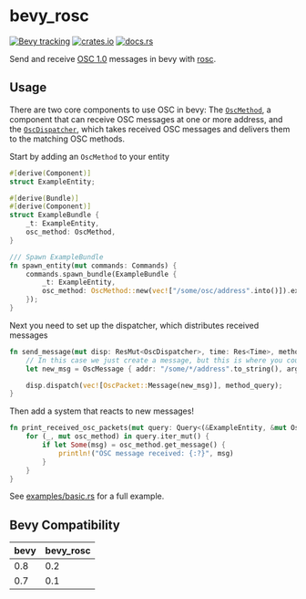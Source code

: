 # bevy_rosc

[![Bevy tracking](https://img.shields.io/badge/Bevy%20tracking-released%20version-lightblue)](https://github.com/bevyengine/bevy/blob/main/docs/plugins_guidelines.md#main-branch-tracking)
[![crates.io](https://img.shields.io/crates/v/bevy_rosc)](https://crates.io/crates/bevy_rosc)
[![docs.rs](https://docs.rs/bevy_rosc/badge.svg)](https://docs.rs/bevy_rosc)

Send and receive [OSC 1.0](https://github.com/CNMAT/OpenSoundControl.org/blob/master/spec-1_0.md) messages in bevy with [rosc](https://github.com/klingtnet/rosc).

## Usage

There are two core components to use OSC in bevy: The [`OscMethod`](src/osc_method.rs), a component that can receive OSC messages at one or more address, and the [`OscDispatcher`](src/osc_dispatcher.rs), which takes received OSC messages and delivers them to the matching OSC methods.

Start by adding an `OscMethod` to your entity
```rust
#[derive(Component)]
struct ExampleEntity;

#[derive(Bundle)]
#[derive(Component)]
struct ExampleBundle {
    _t: ExampleEntity,
    osc_method: OscMethod,
}

/// Spawn ExampleBundle
fn spawn_entity(mut commands: Commands) {
    commands.spawn_bundle(ExampleBundle {
        _t: ExampleEntity,
        osc_method: OscMethod::new(vec!["/some/osc/address".into()]).expect("Method address is valid"),
    });
}
```

Next you need to set up the dispatcher, which distributes received messages

```rust
fn send_message(mut disp: ResMut<OscDispatcher>, time: Res<Time>, method_query: Query<&mut OscMethod>) {
    // In this case we just create a message, but this is where you could add a UDP server for example
    let new_msg = OscMessage { addr: "/some/*/address".to_string(), args: vec![time.time_since_startup().as_secs_f32().into()] };

    disp.dispatch(vec![OscPacket::Message(new_msg)], method_query);
}
```

Then add a system that reacts to new messages!

```rust
fn print_received_osc_packets(mut query: Query<(&ExampleEntity, &mut OscMethod), Changed<OscMethod>>) {
    for (_, mut osc_method) in query.iter_mut() {
        if let Some(msg) = osc_method.get_message() {
            println!("OSC message received: {:?}", msg)
        }
    }
}
```

See [examples/basic.rs](examples/basic.rs) for a full example.

## Bevy Compatibility

| bevy | bevy_rosc |
|------|-----------|
| 0.8  | 0.2       |
| 0.7  | 0.1       |